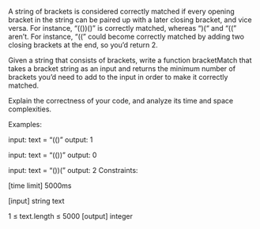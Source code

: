 A string of brackets is considered correctly matched if every opening bracket in the string can be paired up with a later closing bracket, and vice versa. For instance, “(())()” is correctly matched, whereas “)(“ and “((” aren’t. For instance, “((” could become correctly matched by adding two closing brackets at the end, so you’d return 2.

Given a string that consists of brackets, write a function bracketMatch that takes a bracket string as an input and returns the minimum number of brackets you’d need to add to the input in order to make it correctly matched.

Explain the correctness of your code, and analyze its time and space complexities.

Examples:

input:  text = “(()”
output: 1

input:  text = “(())”
output: 0

input:  text = “())(”
output: 2
Constraints:

[time limit] 5000ms

[input] string text

1 ≤ text.length ≤ 5000
[output] integer